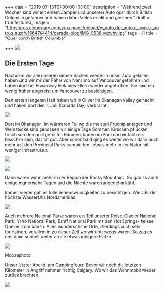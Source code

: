 +++
date = "2019-07-13T07:00:00+00:00"
description = "Während zwei Wochen sind wir mit einem Camper und unserem Auto quer durch British Columbia gefahren und haben dabei Vieles erlebt und gesehen."
draft = true
featured_image = "https://res.cloudinary.com/yux/image/upload/w_auto,dpr_auto,c_scale,f_auto,q_auto/v1564764414/canada-blog/IMG_0538_vqxvhv.jpg"
tags = []
title = "Quer durch British Columbia"

+++
[![](https://res.cloudinary.com/yux/image/upload/w_auto,dpr_auto,c_scale,f_auto,q_auto/v1564761963/canada-blog/Screenshot_2019-08-02_at_10.05.34_ujmxkd.png)](https://goo.gl/maps/pZrFXpphZf6YcXK66)

## Die Ersten Tage

Nachdem wir alle unseren sieben Sachen wieder in unser Auto geladen haben sind wir mit der Fähre von Nanaimo auf Vancouver gefahren und haben dort bei Fraserway Melanies Eltern wieder angetroffen. Sie sind ein wenig früher abgereist um Vancouver zu besichtigen.

Den ersten längeren Halt haben wir in Oliver im Okanagan Valley gemacht und haben dort den 1. Juli (Canada Day) verbracht.

![](https://res.cloudinary.com/yux/image/upload/w_auto,dpr_auto,c_scale,f_auto,q_auto/v1564764549/canada-blog/IMG_0546_asdyyb.jpg)

Dort im Okanagen, im wärmeren Tal wo die meisten Fruchtplantagen und Weinstöcke sind genossen wir einige Tage Sommer. Kirschen pflücken frisch von den prall gefüllten Bäumen, baden im Pool und einfach ein bisschen sein, das tat gut. Aber schon bald ging es weiter wo wir dann auch mehr auf den Provincial Parks campierten- etwas mehr in der Natur mit weniger Infrastruktur.

![](https://res.cloudinary.com/yux/image/upload/w_auto,dpr_auto,c_scale,f_auto,q_auto/v1564764835/canada-blog/IMG_0554_yrgbja.jpg)

![](https://res.cloudinary.com/yux/image/upload/w_auto,dpr_auto,c_scale,f_auto,q_auto/v1564764940/canada-blog/IMG_0549_fvrxbc.jpg)

Dann waren wir in mehr in der Region der Rocky Mountains. So gab es auch einige regnerische Tagen und die Nächte waren angenehm kühl.

Immer wieder gab es tolle Sehenswürdigkeiten zu besichtigen. Wie z.B. der höchste Wasserfalls Nordamerikas.

![](https://res.cloudinary.com/yux/image/upload/w_auto,dpr_auto,c_scale,f_auto,q_auto/v1564765078/canada-blog/IMG_0594_jqkul4.jpg)

Auch mehrere National Pärke waren ein Teil unserer Reise. Glacier National Park, Yoho National Park, Banff National Park mit den Hot Springs- heisse Quellen zum baden. Alles wunderschöne Orte, allerdings auch sehr touristisch, vorallem in zu dieser Zeit wo wir unterwegs waren. So zog es uns dann schnell weiter an die etwas ruhigere Plätze.

![](https://res.cloudinary.com/yux/image/upload/w_auto,dpr_auto,c_scale,f_auto,q_auto/v1564765246/canada-blog/IMG_0596_jhxuhd.jpg)

Moosephoto

Unser letzter Abend, am Campingfeuer. Bevor wir noch die letztzen Kilometer in Angriff nahmen richtig Calgary. Wo wir das Wohnmobil wieder zurück brachten.

![](https://res.cloudinary.com/yux/image/upload/w_auto,dpr_auto,c_scale,f_auto,q_auto/v1564765472/canada-blog/IMG_0599_s6faaj.jpg)